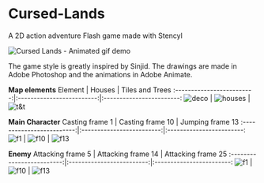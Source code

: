 # Cursed-Lands
A 2D action adventure Flash game made with Stencyl

![Cursed Lands - Animated gif demo](Docs/gameplay.webp)

The game style is greatly inspired by Sinjid. The drawings are made in Adobe Photoshop and the animations in Adobe Animate.


**Map elements**
Element         |           Houses          |         Tiles and Trees
:-------------------------:|:-------------------------:|:------------------------:
![deco](Docs/Deco1.png) | ![houses](Docs/Houses.png) | ![t&t](Docs/MoreTiles.png)

**Main Character**
Casting frame 1            |           Casting frame 10          |         Jumping frame 13
:-------------------------:|:-------------------------:|:------------------------:
![f1](Docs/Casting_Animation0001.png) | ![f10](Docs/Casting_Animation0010.png) | ![f13](Docs/Untitled-30013.png)

**Enemy**
Attacking frame 5            |           Attacking frame 14          |         Attacking frame 25
:-------------------------:|:-------------------------:|:------------------------:
![f1](Docs/enemy_attack_10005.png) | ![f10](Docs/enemy_attack_10014.png) | ![f13](Docs/enemy_attack_10025.png)
